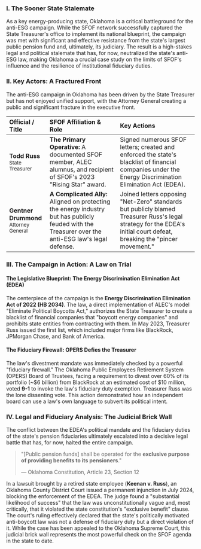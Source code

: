 ---
---
### I. The Sooner State Stalemate

As a key energy-producing state, Oklahoma is a critical battleground for the anti-ESG campaign. While the SFOF network successfully captured the State Treasurer's office to implement its national blueprint, the campaign was met with significant and effective resistance from the state's largest public pension fund and, ultimately, its judiciary. The result is a high-stakes legal and political stalemate that has, for now, neutralized the state's anti-ESG law, making Oklahoma a crucial case study on the limits of SFOF's influence and the resilience of institutional fiduciary duties.

### II. Key Actors: A Fractured Front

The anti-ESG campaign in Oklahoma has been driven by the State Treasurer but has not enjoyed unified support, with the Attorney General creating a public and significant fracture in the executive front.

| Official / Title | SFOF Affiliation & Role | Key Actions |
| :--- | :--- | :--- |
| **Todd Russ**<br><span style="font-size: smaller;">State Treasurer</span> | **The Primary Operative:** A documented SFOF member, ALEC alumnus, and recipient of SFOF's 2023 "Rising Star" award. | Signed numerous SFOF letters; created and enforced the state's blacklist of financial companies under the Energy Discrimination Elimination Act (EDEA). |
| **Gentner Drummond**<br><span style="font-size: smaller;">Attorney General</span> | **A Complicated Ally:** Aligned on protecting the energy industry but has publicly feuded with the Treasurer over the anti-ESG law's legal defense. | Joined letters opposing "Net-Zero" standards but publicly blamed Treasurer Russ's legal strategy for the EDEA's initial court defeat, breaking the "pincer movement." |

### III. The Campaign in Action: A Law on Trial

#### The Legislative Blueprint: The Energy Discrimination Elimination Act (EDEA)
The centerpiece of the campaign is the **Energy Discrimination Elimination Act of 2022 (HB 2034)**. The law, a direct implementation of ALEC's model "Eliminate Political Boycotts Act," authorizes the State Treasurer to create a blacklist of financial companies that "boycott energy companies" and prohibits state entities from contracting with them. In May 2023, Treasurer Russ issued the first list, which included major firms like BlackRock, JPMorgan Chase, and Bank of America.

#### The Fiduciary Firewall: OPERS Defies the Treasurer
The law's divestment mandate was immediately checked by a powerful "fiduciary firewall." The Oklahoma Public Employees Retirement System (OPERS) Board of Trustees, facing a requirement to divest over 60% of its portfolio (~$6 billion) from BlackRock at an estimated cost of $10 million, voted **9-1** to invoke the law's fiduciary duty exemption. Treasurer Russ was the lone dissenting vote. This action demonstrated how an independent board can use a law's own language to subvert its political intent.

### IV. Legal and Fiduciary Analysis: The Judicial Brick Wall

The conflict between the EDEA's political mandate and the fiduciary duties of the state's pension fiduciaries ultimately escalated into a decisive legal battle that has, for now, halted the entire campaign.

> "[Public pension funds] shall be operated for the **exclusive purpose of providing benefits to its pensioners**."
>
> — Oklahoma Constitution, Article 23, Section 12

In a lawsuit brought by a retired state employee (**Keenan v. Russ**), an Oklahoma County District Court issued a permanent injunction in July 2024, blocking the enforcement of the EDEA. The judge found a "substantial likelihood of success" that the law was unconstitutionally vague and, most critically, that it violated the state constitution's "exclusive benefit" clause. The court's ruling effectively declared that the state's politically motivated anti-boycott law was not a defense of fiduciary duty but a direct violation of it. While the case has been appealed to the Oklahoma Supreme Court, this judicial brick wall represents the most powerful check on the SFOF agenda in the state to date.
